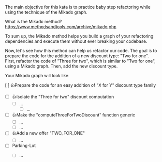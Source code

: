 The main objective for this kata is to practice baby step refactoring while using the technique of the Mikado graph.

What is the Mikado method?
https://www.methodsandtools.com/archive/mikado.php

To sum up, the Mikado method helps you build a graph of your refactoring dependencies and execute them without ever breaking your codebase.

Now, let's see how this method can help us refactor our code.
The goal is to prepare the code for the addition of a new discount type: "Two for one".
First, refactor the code of "Three for two", which is similar to "Two for one", using a Mikado graph.
Then, add the new discount type.

Your Mikado graph will look like:

[ ] 👍Prepare the code for an easy addition of "X for Y" discount type family
- [ ] 👍Isolate the "Three for two" discount computation
    - [ ] ...
        - [ ] ...         
- [ ] 👍Make the "computeThreeForTwoDiscount" function generic
    - [ ] ...
    - [ ] ...
- [ ] 👍Add a new offer "TWO_FOR_ONE"
    - [ ] ...
- [ ] Parking-Lot
    - [ ] ...



